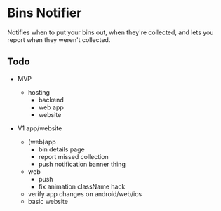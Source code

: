 # Bins Notifier

Notifies when to put your bins out, when they're collected, and lets you report when they weren't collected.

## Todo

* MVP
  * hosting
    * backend
    * web app
    * website

* V1 app/website
  * (web)app
    * bin details page
    * report missed collection
    * push notification banner thing
  * web
    * push
    * fix animation className hack
  * verify app changes on android/web/ios
  * basic website